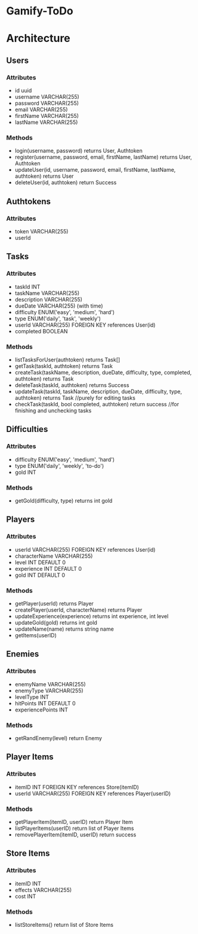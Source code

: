 # Gamify-ToDo

# Architecture

## Users
### Attributes
- id uuid
- username VARCHAR(255)
- password VARCHAR(255)
- email VARCHAR(255)
- firstName VARCHAR(255)
- lastName VARCHAR(255)
### Methods
- login(username, password) returns User, Authtoken
- register(username, password, email, firstName, lastName) returns User, Authtoken
- updateUser(id, username, password, email, firstName, lastName, authtoken) returns User
- deleteUser(id, authtoken) return Success

## Authtokens
### Attributes
- token VARCHAR(255)
- userId 

## Tasks
### Attributes
- taskId INT
- taskName VARCHAR(255)
- description VARCHAR(255)
- dueDate VARCHAR(255) (with time)
- difficulty ENUM('easy', 'medium', 'hard')
- type ENUM('daily', 'task', 'weekly')
- userId VARCHAR(255) FOREIGN KEY references User(id)
- completed BOOLEAN
### Methods
- listTasksForUser(authtoken) returns Task[]
- getTask(taskId, authtoken) returns Task
- createTask(taskName, description, dueDate, difficulty, type, completed, authtoken) returns Task
- deleteTask(taskId, authtoken) returns Success
- updateTask(taskId, taskName, description, dueDate, difficulty, type, authtoken) returns Task //purely for editing tasks
- checkTask(taskId, bool completed, authtoken) return success //for finishing and unchecking tasks

## Difficulties
### Attributes
- difficulty ENUM('easy', 'medium', 'hard')
- type ENUM('daily', 'weekly', 'to-do')
- gold INT
### Methods
- getGold(difficulty, type) returns int gold

## Players
### Attributes
- userId VARCHAR(255) FOREIGN KEY references User(id)
- characterName VARCHAR(255)
- level INT DEFAULT 0
- experience INT DEFAULT 0
- gold INT DEFAULT 0
### Methods
- getPlayer(userId) returns Player
- createPlayer(userId, characterName) returns Player
- updateExperience(experience) returns int experience, int level
- updateGold(gold) returns int gold
- updateName(name) returns string name
- getItems(userID)

## Enemies
### Attributes
- enemyName VARCHAR(255)
- enemyType VARCHAR(255)
- levelType INT
- hitPoints INT DEFAULT 0
- experiencePoints INT
### Methods
- getRandEnemy(level) return Enemy

## Player Items
### Attributes
- itemID INT FOREIGN KEY references Store(itemID)
- userId VARCHAR(255) FOREIGN KEY references Player(userID)
### Methods
- getPlayerItem(itemID, userID) return Player Item
- listPlayerItems(userID) return list of Player Items
- removePlayerItem(itemID, userID) return success

## Store Items
### Attributes
- itemID INT 
- effects VARCHAR(255)
- cost INT
### Methods
- listStoreItems() return list of Store Items
